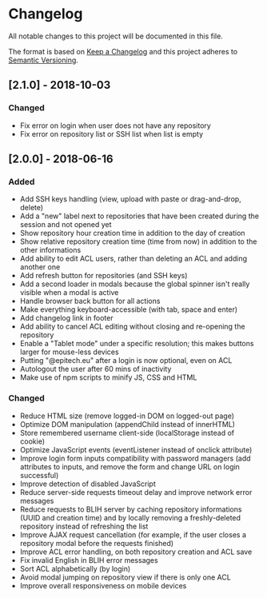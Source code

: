 # Changelog
All notable changes to this project will be documented in this file.

The format is based on [Keep a Changelog](http://keepachangelog.com/en/1.0.0/)
and this project adheres to [Semantic Versioning](http://semver.org/spec/v2.0.0.html).


## [2.1.0] - 2018-10-03
### Changed
- Fix error on login when user does not have any repository
- Fix error on repository list or SSH list when list is empty

## [2.0.0] - 2018-06-16
### Added
- Add SSH keys handling (view, upload with paste or drag-and-drop, delete)
- Add a "new" label next to repositories that have been created during the session and not opened yet
- Show repository hour creation time in addition to the day of creation
- Show relative repository creation time (time from now) in addition to the other informations
- Add ability to edit ACL users, rather than deleting an ACL and adding another one
- Add refresh button for repositories (and SSH keys)
- Add a second loader in modals because the global spinner isn't really visible when a modal is active
- Handle browser back button for all actions
- Make everything keyboard-accessible (with tab, space and enter)
- Add changelog link in footer
- Add ability to cancel ACL editing without closing and re-opening the repository
- Enable a "Tablet mode" under a specific resolution; this makes buttons larger for mouse-less devices
- Putting "@epitech.eu" after a login is now optional, even on ACL
- Autologout the user after 60 mins of inactivity
- Make use of npm scripts to minify JS, CSS and HTML

### Changed
- Reduce HTML size (remove logged-in DOM on logged-out page)
- Optimize DOM manipulation (appendChild instead of innerHTML)
- Store remembered username client-side (localStorage instead of cookie)
- Optimize JavaScript events (eventListener instead of onclick attribute)
- Improve login form inputs compatibility with password managers (add attributes to inputs, and remove the form and change URL on login successful)
- Improve detection of disabled JavaScript
- Reduce server-side requests timeout delay and improve network error messages
- Reduce requests to BLIH server by caching repository informations (UUID and creation time) and by locally removing a freshly-deleted repository instead of refreshing the list
- Improve AJAX request cancellation (for example, if the user closes a repository modal before the requests finished)
- Improve ACL error handling, on both repository creation and ACL save
- Fix invalid English in BLIH error messages
- Sort ACL alphabetically (by login)
- Avoid modal jumping on repository view if there is only one ACL
- Improve overall responsiveness on mobile devices
